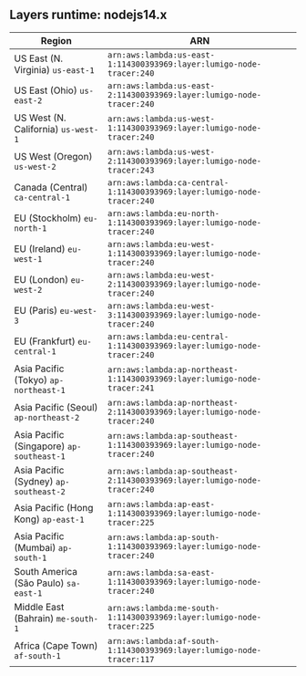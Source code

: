 Layers runtime: nodejs14.x
----
| Region | ARN |
| --- | --- |
|US East (N. Virginia)  `us-east-1`|`arn:aws:lambda:us-east-1:114300393969:layer:lumigo-node-tracer:240`|
|US East (Ohio)  `us-east-2`|`arn:aws:lambda:us-east-2:114300393969:layer:lumigo-node-tracer:240`|
|US West (N. California)  `us-west-1`|`arn:aws:lambda:us-west-1:114300393969:layer:lumigo-node-tracer:240`|
|US West (Oregon)  `us-west-2`|`arn:aws:lambda:us-west-2:114300393969:layer:lumigo-node-tracer:243`|
|Canada (Central)  `ca-central-1`|`arn:aws:lambda:ca-central-1:114300393969:layer:lumigo-node-tracer:240`|
|EU (Stockholm)  `eu-north-1`|`arn:aws:lambda:eu-north-1:114300393969:layer:lumigo-node-tracer:240`|
|EU (Ireland)  `eu-west-1`|`arn:aws:lambda:eu-west-1:114300393969:layer:lumigo-node-tracer:240`|
|EU (London)  `eu-west-2`|`arn:aws:lambda:eu-west-2:114300393969:layer:lumigo-node-tracer:240`|
|EU (Paris)  `eu-west-3`|`arn:aws:lambda:eu-west-3:114300393969:layer:lumigo-node-tracer:240`|
|EU (Frankfurt)  `eu-central-1`|`arn:aws:lambda:eu-central-1:114300393969:layer:lumigo-node-tracer:240`|
|Asia Pacific (Tokyo)  `ap-northeast-1`|`arn:aws:lambda:ap-northeast-1:114300393969:layer:lumigo-node-tracer:241`|
|Asia Pacific (Seoul)  `ap-northeast-2`|`arn:aws:lambda:ap-northeast-2:114300393969:layer:lumigo-node-tracer:240`|
|Asia Pacific (Singapore)  `ap-southeast-1`|`arn:aws:lambda:ap-southeast-1:114300393969:layer:lumigo-node-tracer:240`|
|Asia Pacific (Sydney)  `ap-southeast-2`|`arn:aws:lambda:ap-southeast-2:114300393969:layer:lumigo-node-tracer:240`|
|Asia Pacific (Hong Kong)  `ap-east-1`|`arn:aws:lambda:ap-east-1:114300393969:layer:lumigo-node-tracer:225`|
|Asia Pacific (Mumbai)  `ap-south-1`|`arn:aws:lambda:ap-south-1:114300393969:layer:lumigo-node-tracer:240`|
|South America (São Paulo)  `sa-east-1`|`arn:aws:lambda:sa-east-1:114300393969:layer:lumigo-node-tracer:240`|
|Middle East (Bahrain)  `me-south-1`|`arn:aws:lambda:me-south-1:114300393969:layer:lumigo-node-tracer:225`|
|Africa (Cape Town)  `af-south-1`|`arn:aws:lambda:af-south-1:114300393969:layer:lumigo-node-tracer:117`|
